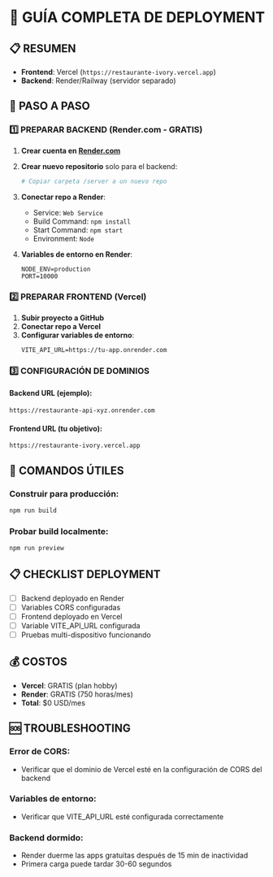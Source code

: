 # 🚀 GUÍA COMPLETA DE DEPLOYMENT

## 📋 RESUMEN
- **Frontend**: Vercel (`https://restaurante-ivory.vercel.app`)
- **Backend**: Render/Railway (servidor separado)

## 🎯 PASO A PASO

### 1️⃣ PREPARAR BACKEND (Render.com - GRATIS)

1. **Crear cuenta en [Render.com](https://render.com)**
2. **Crear nuevo repositorio** solo para el backend:
   ```bash
   # Copiar carpeta /server a un nuevo repo
   ```
3. **Conectar repo a Render**:
   - Service: `Web Service`
   - Build Command: `npm install`
   - Start Command: `npm start`
   - Environment: `Node`

4. **Variables de entorno en Render**:
   ```
   NODE_ENV=production
   PORT=10000
   ```

### 2️⃣ PREPARAR FRONTEND (Vercel)

1. **Subir proyecto a GitHub**
2. **Conectar repo a Vercel**
3. **Configurar variables de entorno**:
   ```
   VITE_API_URL=https://tu-app.onrender.com
   ```

### 3️⃣ CONFIGURACIÓN DE DOMINIOS

#### Backend URL (ejemplo):
```
https://restaurante-api-xyz.onrender.com
```

#### Frontend URL (tu objetivo):
```
https://restaurante-ivory.vercel.app
```

## 🔧 COMANDOS ÚTILES

### Construir para producción:
```bash
npm run build
```

### Probar build localmente:
```bash
npm run preview
```

## 📋 CHECKLIST DEPLOYMENT

- [ ] Backend deployado en Render
- [ ] Variables CORS configuradas
- [ ] Frontend deployado en Vercel
- [ ] Variable VITE_API_URL configurada
- [ ] Pruebas multi-dispositivo funcionando

## 💰 COSTOS
- **Vercel**: GRATIS (plan hobby)
- **Render**: GRATIS (750 horas/mes)
- **Total**: $0 USD/mes

## 🆘 TROUBLESHOOTING

### Error de CORS:
- Verificar que el dominio de Vercel esté en la configuración de CORS del backend

### Variables de entorno:
- Verificar que VITE_API_URL esté configurada correctamente

### Backend dormido:
- Render duerme las apps gratuitas después de 15 min de inactividad
- Primera carga puede tardar 30-60 segundos